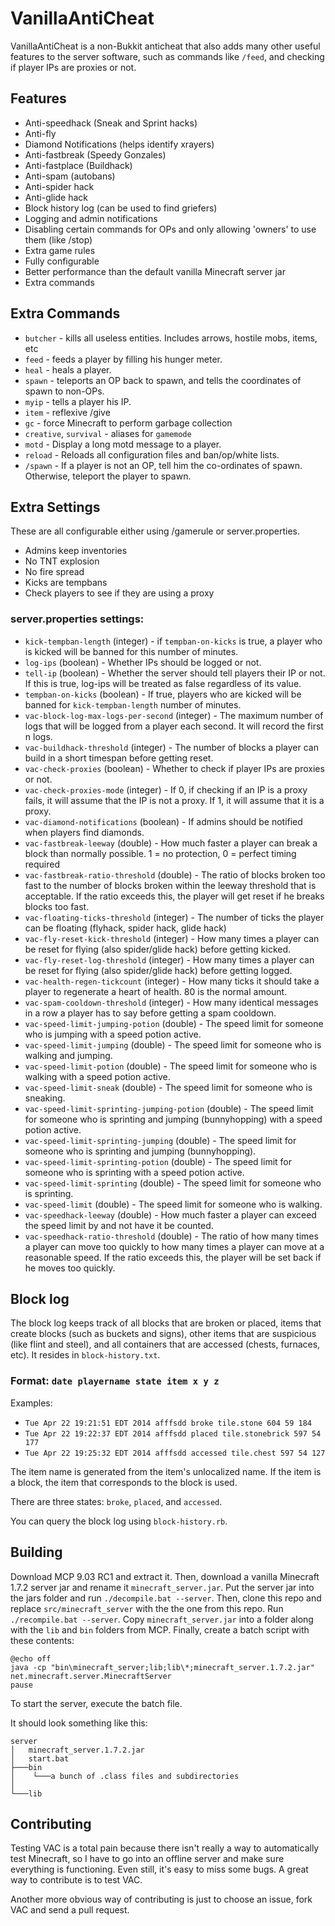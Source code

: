 # VanillaAntiCheat
VanillaAntiCheat is a non-Bukkit anticheat that also adds many other useful features to the server software, such as commands like ``/feed``, and checking if player IPs are proxies or not.

## Features
 - Anti-speedhack (Sneak and Sprint hacks)
 - Anti-fly
 - Diamond Notifications (helps identify xrayers)
 - Anti-fastbreak (Speedy Gonzales)
 - Anti-fastplace (Buildhack)
 - Anti-spam (autobans)
 - Anti-spider hack
 - Anti-glide hack
 - Block history log (can be used to find griefers)
 - Logging and admin notifications
 - Disabling certain commands for OPs and only allowing 'owners' to use them (like /stop)
 - Extra game rules
 - Fully configurable
 - Better performance than the default vanilla Minecraft server jar
 - Extra commands
 
## Extra Commands
- `butcher` - kills all useless entities. Includes arrows, hostile mobs, items, etc
- `feed` - feeds a player by filling his hunger meter.
- `heal` - heals a player.
- `spawn` - teleports an OP back to spawn, and tells the coordinates of spawn to non-OPs.
- `myip` - tells a player his IP.
- `item` - reflexive /give
- `gc` - force Minecraft to perform garbage collection
- `creative`, `survival` - aliases for `gamemode`
- `motd` - Display a long motd message to a player.
- `reload` - Reloads all configuration files and ban/op/white lists.
- `/spawn` - If a player is not an OP, tell him the co-ordinates of spawn. Otherwise, teleport the player to spawn.

## Extra Settings
These are all configurable either using /gamerule or server.properties.

- Admins keep inventories
- No TNT explosion
- No fire spread
- Kicks are tempbans
- Check players to see if they are using a proxy

### server.properties settings:
- `kick-tempban-length` (integer) - if `tempban-on-kicks` is true, a player who is kicked will be banned for this number of minutes.
- `log-ips` (boolean) - Whether IPs should be logged or not.
- `tell-ip` (boolean) - Whether the server should tell players their IP or not. If this is true, log-ips will be treated as false regardless of its value.
- `tempban-on-kicks` (boolean) - If true, players who are kicked will be banned for `kick-tempban-length` number of minutes.
- `vac-block-log-max-logs-per-second` (integer) - The maximum number of logs that will be logged from a player each second. It will record the first n logs.
- `vac-buildhack-threshold` (integer) - The number of blocks a player can build in a short timespan before getting reset.
- `vac-check-proxies` (boolean) - Whether to check if player IPs are proxies or not.
- `vac-check-proxies-mode` (integer) - If 0, if checking if an IP is a proxy fails, it will assume that the IP is not a proxy. If 1, it will assume that it is a proxy.
- `vac-diamond-notifications` (boolean) - If admins should be notified when players find diamonds.
- `vac-fastbreak-leeway` (double) - How much faster a player can break a block than normally possible. 1 = no protection, 0 = perfect timing required
- `vac-fastbreak-ratio-threshold` (double) - The ratio of blocks broken too fast to the number of blocks broken within the leeway threshold that is acceptable. If the ratio exceeds this, the player will get reset if he breaks blocks too fast.
- `vac-floating-ticks-threshold` (integer) - The number of ticks the player can be floating (flyhack, spider hack, glide hack)
- `vac-fly-reset-kick-threshold` (integer) - How many times a player can be reset for flying (also spider/glide hack) before getting kicked.
- `vac-fly-reset-log-threshold` (integer) - How many times a player can be reset for flying (also spider/glide hack) before getting logged.
- `vac-health-regen-tickcount` (integer) - How many ticks it should take a player to regenerate a heart of health. 80 is the normal amount.
- `vac-spam-cooldown-threshold` (integer) - How many identical messages in a row a player has to say before getting a spam cooldown.
- `vac-speed-limit-jumping-potion` (double) - The speed limit for someone who is jumping with a speed potion active.
- `vac-speed-limit-jumping` (double) - The speed limit for someone who is walking and jumping.
- `vac-speed-limit-potion` (double) - The speed limit for someone who is walking with a speed potion active.
- `vac-speed-limit-sneak` (double) - The speed limit for someone who is sneaking.
- `vac-speed-limit-sprinting-jumping-potion` (double) - The speed limit for someone who is sprinting and jumping (bunnyhopping) with a speed potion active.
- `vac-speed-limit-sprinting-jumping` (double) - The speed limit for someone who is sprinting and jumping (bunnyhopping).
- `vac-speed-limit-sprinting-potion` (double) - The speed limit for someone who is sprinting with a speed potion active.
- `vac-speed-limit-sprinting` (double) - The speed limit for someone who is sprinting.
- `vac-speed-limit` (double) - The speed limit for someone who is walking.
- `vac-speedhack-leeway` (double) - How much faster a player can exceed the speed limit by and not have it be counted.
- `vac-speedhack-ratio-threshold` (double) - The ratio of how many times a player can move too quickly to how many times a player can move at a reasonable speed. If the ratio exceeds this, the player will be set back if he moves too quickly.

## Block log
The block log keeps track of all blocks that are broken or placed, items that create blocks (such as buckets and signs), other items that are suspicious (like flint and steel), and all containers that are accessed (chests, furnaces, etc). It resides in `block-history.txt`.

### Format: `date playername state item x y z`

Examples:

- `Tue Apr 22 19:21:51 EDT 2014 afffsdd broke tile.stone 604 59 184`
- `Tue Apr 22 19:22:37 EDT 2014 afffsdd placed tile.stonebrick 597 54 177`
- `Tue Apr 22 19:25:32 EDT 2014 afffsdd accessed tile.chest 597 54 127`

The item name is generated from the item's unlocalized name. If the item is a block, the item that corresponds to the block is used.

There are three states: `broke`, `placed`, and `accessed`.

You can query the block log using `block-history.rb`.

## Building
Download MCP 9.03 RC1 and extract it. Then, download a vanilla Minecraft 1.7.2 server jar and rename it `minecraft_server.jar`. Put the server jar into the jars folder and run ``./decompile.bat --server``. Then, clone this repo and replace `src/minecraft_server` with the the one from this repo. Run `./recompile.bat --server`. Copy `minecraft_server.jar` into a folder along with the `lib` and `bin` folders from MCP. Finally, create a batch script with these contents:
```Batchfile
@echo off
java -cp "bin\minecraft_server;lib;lib\*;minecraft_server.1.7.2.jar" net.minecraft.server.MinecraftServer
pause
```
To start the server, execute the batch file.

It should look something like this:
```
server
│   minecraft_server.1.7.2.jar
│   start.bat
├───bin
│    └───a bunch of .class files and subdirectories
│
└───lib
```

## Contributing
Testing VAC is a total pain because there isn't really a way to automatically test Minecraft, so I have to go into an offline server and make sure everything is functioning. Even still, it's easy to miss some bugs. A great way to contribute is to test VAC.

Another more obvious way of contributing is just to choose an issue, fork VAC and send a pull request.